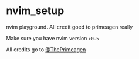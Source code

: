 # nvim_setup
nvim playground. All credit goed to primeagen really

Make sure you have nvim version `>0.5`

All credits go to [@ThePrimeagen](https://github.com/ThePrimeagen)
